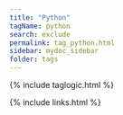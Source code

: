 ```yaml
---
title: "Python"
tagName: python
search: exclude
permalink: tag_python.html
sidebar: mydoc_sidebar
folder: tags
---
```

{% include taglogic.html %}

{% include links.html %}